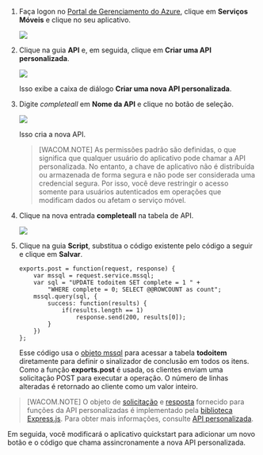 1.  Faça logon no [Portal de Gerenciamento do Azure][Portal de Gerenciamento do Azure], clique em **Serviços Móveis** e clique no seu aplicativo.

    ![][1]

2.  Clique na guia **API** e, em seguida, clique em **Criar uma API personalizada**.

    ![][2]

    Isso exibe a caixa de diálogo **Criar uma nova API personalizada**.

3.  Digite *completeall* em **Nome da API** e clique no botão de seleção.

    ![][3]

    Isso cria a nova API.

    > [WACOM.NOTE] As permissões padrão são definidas, o que significa que qualquer usuário do aplicativo pode chamar a API personalizada. No entanto, a chave de aplicativo não é distribuída ou armazenada de forma segura e não pode ser considerada uma credencial segura. Por isso, você deve restringir o acesso somente para usuários autenticados em operações que modificam dados ou afetam o serviço móvel.

4.  Clique na nova entrada **completeall** na tabela de API.

    ![][4]

5.  Clique na guia **Script**, substitua o código existente pelo código a seguir e clique em **Salvar**.

        exports.post = function(request, response) {
            var mssql = request.service.mssql;
            var sql = "UPDATE todoitem SET complete = 1 " + 
                "WHERE complete = 0; SELECT @@ROWCOUNT as count";
            mssql.query(sql, {
                success: function(results) {            
                    if(results.length == 1)                         
                        response.send(200, results[0]);         
                }
            })
        };

    Esse código usa o [objeto mssql][objeto mssql] para acessar a tabela **todoitem** diretamente para definir o sinalizador de conclusão em todos os itens. Como a função **exports.post** é usada, os clientes enviam uma solicitação POST para executar a operação. O número de linhas alteradas é retornado ao cliente como um valor inteiro.

> [WACOM.NOTE]
>  O objeto de [solicitação][solicitação] e [resposta][resposta] fornecido para funções da API personalizadas é implementado pela [biblioteca Express.js][biblioteca Express.js]. Para obter mais informações, consulte [API personalizada][API personalizada].

Em seguida, você modificará o aplicativo quickstart para adicionar um novo botão e o código que chama assincronamente a nova API personalizada.





  [Portal de Gerenciamento do Azure]: https://manage.windowsazure.com/
  [1]: ./media/mobile-services-create-custom-api/mobile-services-selection.png
  [2]: ./media/mobile-services-create-custom-api/mobile-custom-api-create.png
  [3]: ./media/mobile-services-create-custom-api/mobile-custom-api-create-dialog2.png
  [4]: ./media/mobile-services-create-custom-api/mobile-custom-api-select2.png
  [objeto mssql]: http://msdn.microsoft.com/pt-br/library/windowsazure/jj554212.aspx
  [solicitação]: http://msdn.microsoft.com/pt-br/library/windowsazure/jj554218.aspx
  [resposta]: http://msdn.microsoft.com/pt-br/library/windowsazure/dn303373.aspx
  [biblioteca Express.js]: http://go.microsoft.com/fwlink/p/?LinkId=309046
  [API personalizada]: http://msdn.microsoft.com/pt-br/library/windowsazure/dn280974.aspx
